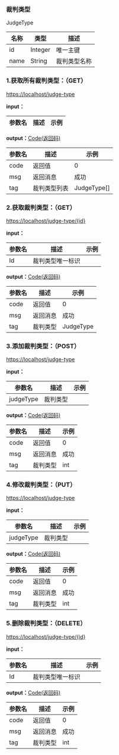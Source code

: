 ### 裁判类型 ###
<A NAME="JudgeType">JudgeType</A>

名称|类型|描述
-|-|-
id                  |Integer   |唯一主键
name                |String    |裁判类型名称

### 1.获取所有裁判类型：（GET） ###
[https://localhost/judge-type](https://localhost/judge-type)

**input：**

参数名 		|描述	|示例
 --------- | ------|------

**output：**<A HREF="#Code">Code(返回码)</A>

参数名 		|描述	|示例
 --------- | ------|------
code 		|返回值	|0
msg			|返回消息|成功
tag         |裁判类型列表|JudgeType[]

### 2.获取裁判类型：（GET） ###
[https://localhost/judge-type/{id}](https://localhost/judge-type/{id})

**input：**

参数名 		|描述	|示例
 --------- | ------|------
Id| 裁判类型唯一标识 |   

**output：**<A HREF="#Code">Code(返回码)</A>

参数名 		|描述	|示例
 --------- | ------|------
code 		|返回值	|0
msg			|返回消息|成功
tag         |裁判类型|JudgeType

### 3.添加裁判类型：（POST） ###
[https://localhost/judge-type](https://localhost/judge-type)

**input：**

参数名 		|描述	|示例
 --------- | ------|------
judgeType| 裁判类型 |   

**output：**<A HREF="#Code">Code(返回码)</A>

参数名 		|描述	|示例
 --------- | ------|------
code 		|返回值	|0
msg			|返回消息|成功
tag         |裁判类型|int

### 4.修改裁判类型：（PUT） ###
[https://localhost/judge-type](https://localhost/judge-type)

**input：**

参数名 		|描述	|示例
 --------- | ------|------
judgeType| 裁判类型 |   

**output：**<A HREF="#Code">Code(返回码)</A>

参数名 		|描述	|示例
 --------- | ------|------
code 		|返回值	|0
msg			|返回消息|成功
tag         |裁判类型|int

### 5.删除裁判类型：（DELETE） ###
[https://localhost/judge-type/{id}](https://localhost/judge-type/{id})

**input：**

参数名 		|描述	|示例
 --------- | ------|------
Id| 裁判类型唯一标识 |   

**output：**<A HREF="#Code">Code(返回码)</A>

参数名 		|描述	|示例
 --------- | ------|------
code 		|返回值	|0
msg			|返回消息|成功
tag         |裁判类型|int


